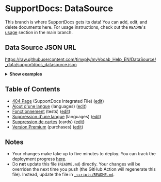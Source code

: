 # SupportDocs: DataSource
This branch is where SupportDocs gets its data! You can add, edit, and delete documents here. For usage instructions, check out the `README`'s [usage](https://github.com/aheze/SupportDocs#using-the-github-repo) section in the main branch.

## Data Source JSON URL
<a href="https://raw.githubusercontent.com/timyply/myVocab_Help_EN/DataSource/_data/supportdocs_datasource.json">https://raw.githubusercontent.com/timyply/myVocab_Help_EN/DataSource/_data/supportdocs_datasource.json</a>

<details>
<summary><strong>Show examples</strong></summary>

<hr>

### SwiftUI
```swift
struct SwiftUIExampleView_MinimalCode: View {
    let dataSource = URL(string: "https://raw.githubusercontent.com/timyply/myVocab_Help_EN/DataSource/_data/supportdocs_datasource.json")!
    @State var supportDocsPresented = false
    
    var body: some View {
        Button("Present SupportDocs from SwiftUI!") { supportDocsPresented = true }
        .sheet(isPresented: $supportDocsPresented, content: {
            SupportDocsView(dataSource: dataSource, isPresented: $supportDocsPresented)
        })
    }
}
```

### UIKit
```swift
class UIKitExampleController_MinimalCode: UIViewController {
    /**
    Connect this inside the storyboard.
    
    This is just for demo purposes, so it's not connected yet.
    */
    @IBAction func presentButtonPressed(_ sender: Any) {
        let dataSource = URL(string: "https://raw.githubusercontent.com/timyply/myVocab_Help_EN/DataSource/_data/supportdocs_datasource.json")!
    
        let supportDocsViewController = SupportDocsViewController(dataSource: dataSource)
        self.present(supportDocsViewController, animated: true, completion: nil)
    }
}
```

<hr>

</details>

## Table of Contents
- [404 Page](https://timyply.github.io/myVocab_Help_EN/404) (SupportDocs Integrated File) ([edit](https://github.com/timyply/myVocab_Help_EN/edit/DataSource/myVocab_Help_EN/404.md))
- [Ajout d'une langue](https://timyply.github.io/myVocab_Help_EN/Languages/Add) (languages) ([edit](https://github.com/timyply/myVocab_Help_EN/edit/DataSource/Languages/Add.md))
- [Fonctionnement](https://timyply.github.io/myVocab_Help_EN/Tests/HowWorks) (tests) ([edit](https://github.com/timyply/myVocab_Help_EN/edit/DataSource/Tests/HowWorks.md))
- [Suppression d'une langue](https://timyply.github.io/myVocab_Help_EN/Languages/Delete) (languages) ([edit](https://github.com/timyply/myVocab_Help_EN/edit/DataSource/Languages/Delete.md))
- [Suppression de cartes](https://timyply.github.io/myVocab_Help_EN/Cards/Delete) (cards) ([edit](https://github.com/timyply/myVocab_Help_EN/edit/DataSource/Cards/Delete.md))
- [Version Premium](https://timyply.github.io/myVocab_Help_EN/Purchases/VersionPremium) (purchases) ([edit](https://github.com/timyply/myVocab_Help_EN/edit/DataSource/Purchases/VersionPremium.md))


## Notes
- Your changes make take up to five minutes to deploy. You can track the deployment progress [here](https://github.com/timyply/myVocab_Help_EN/deployments/activity_log?environment=github-pages).
- Do **not** update this file (`README.md`) directly. Your changes will be overriden the next time you push (the GitHub Action will regenerate this file). Instead, update the file in [`_scripts/README.md`](https://github.com/timyply/myVocab_Help_EN/edit/DataSource/_scripts/README.md). 
